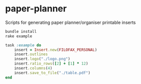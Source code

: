 # paper-planner
Scripts for generating paper planner/organiser printable inserts

```bash
bundle install
rake example
```

```ruby
task :example do
    insert = Insert.new(FILOFAX_PERSONAL)
    insert.outlines
    insert.logo("./logo.png")
    insert.ratio_rows([2] + [1] * 12)
    insert.columns(4)
    insert.save_to_file("./table.pdf")
end
```